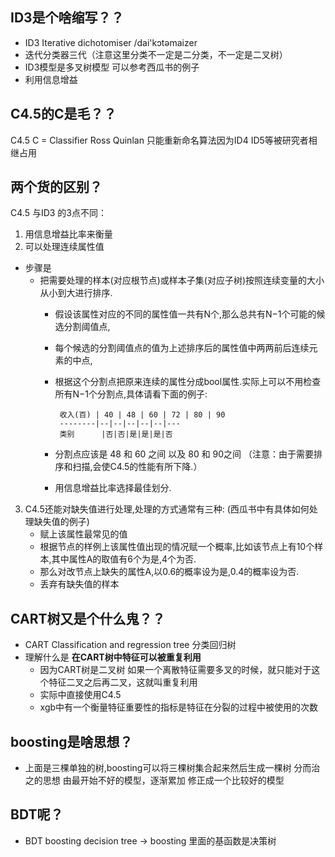 ## ID3是个啥缩写？？
  + ID3 Iterative dichotomiser /dai'kɔtəmaizer   
  + 迭代分类器三代（注意这里分类不一定是二分类，不一定是二叉树） 
  + ID3模型是多叉树模型 可以参考西瓜书的例子
  + 利用信息增益
## C4.5的C是毛？？
  C4.5 C = Classifier Ross Quinlan 只能重新命名算法因为ID4 ID5等被研究者相继占用

## 两个货的区别？
C4.5 与ID3 的3点不同：
1. 用信息增益比率来衡量
2. 可以处理连续属性值
  + 步骤是 
    + 把需要处理的样本(对应根节点)或样本子集(对应子树)按照连续变量的大小从小到大进行排序.
       + 假设该属性对应的不同的属性值一共有N个,那么总共有N−1个可能的候选分割阈值点,
       + 每个候选的分割阈值点的值为上述排序后的属性值中两两前后连续元素的中点,
       + 根据这个分割点把原来连续的属性分成bool属性.实际上可以不用检查所有N−1个分割点,具体请看下面的例子:
              
              收入(百) | 40 | 48 | 60 | 72 | 80 | 90
              --------|--|--|--|--|--|---
              类别	  |否|否|是|是|是|否
        
       + 分割点应该是 48 和 60 之间 以及 80 和 90之间 （注意：由于需要排序和扫描,会使C4.5的性能有所下降.）
       + 用信息增益比率选择最佳划分.  
 3. C4.5还能对缺失值进行处理,处理的方式通常有三种:  (西瓜书中有具体如何处理缺失值的例子)
       + 赋上该属性最常见的值
       + 根据节点的样例上该属性值出现的情况赋一个概率,比如该节点上有10个样本,其中属性A的取值有6个为是,4个为否.
       + 那么对改节点上缺失的属性A,以0.6的概率设为是,0.4的概率设为否.
       + 丢弃有缺失值的样本
        
## CART树又是个什么鬼？？
+ CART Classification and regression tree 分类回归树
+ 理解什么是 <b>在CART树中特征可以被重复利用</b>
  + 因为CART树是二叉树 如果一个离散特征需要多叉的时候，就只能对于这个特征二叉之后再二叉，这就叫重复利用
  + 实际中直接使用C4.5 
  + xgb中有一个衡量特征重要性的指标是特征在分裂的过程中被使用的次数

## boosting是啥思想？
+ 上面是三棵单独的树,boosting可以将三棵树集合起来然后生成一棵树 分而治之的思想 由最开始不好的模型，逐渐累加 修正成一个比较好的模型

## BDT呢？
+ BDT boosting decision tree -> boosting 里面的基函数是决策树




